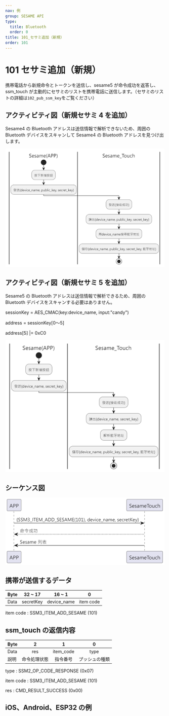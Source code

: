 ```yaml
---
nav: 例
group: SESAME API
type:
  title: Bluetooth
  order: 0
title: 101_セサミ追加（新規）
order: 101
---
```


# 101 セサミ追加（新規）

携帯電話から新規命令とトークンを送信し、sesame5 が命令成功を返答し、ssm_touch が主動的にセサミのリストを携帯電話に送信します。（セサミのリストの詳細は`102_pub_ssm_key`をご覧ください）

## アクティビティ図（新規セサミ 4 を追加）

Sesame4 の Bluetooth アドレスは送信情報で解析できないため、周囲の Bluetooth デバイスをスキャンして Sesame4 の Bluetooth アドレスを見つけ出します。

<p align="left" >
  <img src="./src/add_sesame/add_sesame4_act.png" alt="" title="">
</p>

## アクティビティ図（新規セサミ 5 を追加）

Sesame5 の Bluetooth アドレスは送信情報で解析できるため、周囲の Bluetooth デバイスをスキャンする必要はありません。

sessionKey = AES_CMAC(key:device_name, input:"candy")

address = sessionKey[0〜5]

address[5] |= 0xC0

<p align="left" >
  <img src="./src/add_sesame/add_sesame5_act.png" alt="" title="">
</p>

## シーケンス図

<p align="left" >
  <img src="./src/add_sesame/add_sesame.png" alt="" title="">
</p>

## 携帯が送信するデータ

| Byte |  32 ~ 17  |   16 ~ 1    |     0     |
| ---- | :-------: | :---------: | :-------: |
| Data | secretKey | device_name | item code |

item code : SSM3_ITEM_ADD_SESAME (101)

## ssm_touch の返信内容

| Byte |      2       |     1     |       0        |
| ---- | :----------: | :-------: | :------------: |
| Data |     res      | item_code |      type      |
| 説明 | 命令処理状態 | 指令番号  | プッシュの種類 |

type : SSM2_OP_CODE_RESPONSE (0x07)

item code : SSM3_ITEM_ADD_SESAME (101)

res : CMD_RESULT_SUCCESS (0x00)

## iOS、Android、ESP32 の例

<CustomBashOSPlatformAddSesame ios='true' android='true'  esp32='true'/>
